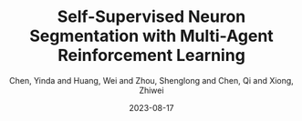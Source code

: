 ---
title: "Self-Supervised Neuron Segmentation with Multi-Agent Reinforcement Learning"
collection: publications
category: conferences
permalink: # /publication/IJCAI2023
excerpt: '
This paper proposes a decision - based MIM for neuron segmentation in EM data. It uses MARL to optimize masking, outperforming alternatives.'
date: 2023-08-17
venue: IJCAI (oral)
author: "Chen, Yinda and Huang, Wei and Zhou, Shenglong and Chen, Qi and Xiong, Zhiwei"
slidesurl: # 'http://academicpages.github.io/files/slides1.pdf'
paperurl: 'https://www.ijcai.org/proceedings/2023/0068.pdf'
# citation: 'Chen, Y., Huang, W., Zhou, S., Chen, Q., & Xiong, Z. (2023, August). Self-supervised neuron segmentation with multi-agent reinforcement learning. In Proceedings of the Thirty-Second International Joint Conference on Artificial Intelligence (pp. 609-617).'
main_figure: "/images/ijcai2023.png" # Add teaser field for the preview image
codeurl: "https://github.com/ydchen0806/dbMiM"
bibtex: |
  @inproceedings{chen2023self,
    title={Self-supervised neuron segmentation with multi-agent reinforcement learning},
    author={Chen, Yinda and Huang, Wei and Zhou, Shenglong and Chen, Qi and Xiong, Zhiwei},
    booktitle={Proceedings of the Thirty-Second International Joint Conference on Artificial Intelligence},
    pages={609--617},
    year={2023}
    }
---
